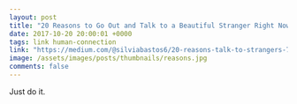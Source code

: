 ```yaml
---
layout: post
title: "20 Reasons to Go Out and Talk to a Beautiful Stranger Right Now"
date: 2017-10-20 20:00:01 +0000
tags: link human-connection
link: "https://medium.com/@silviabastos6/20-reasons-talk-to-strangers-7bccf2cd5bf"
image: /assets/images/posts/thumbnails/reasons.jpg
comments: false
---
```


Just do it.
